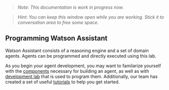 > _Note: This documentation is work in progress now._

> _Hint: You can keep this window open while you are working. Stick it to conversation area to free some space._

## Programming Watson Assistant

Watson Assistant consists of a reasoning engine and a set of domain agents. Agents can be programmed and directly executed using this lab. 

As you begin your agent development, you may want to familarize yourself with the [components](Components.md) necessary for building an agent, as well as with [development lab](DevelopmentLab.md) that is used to program them. Additionally, our team has created a set of useful [tutorials](Tutorials.md) to help you get started.
